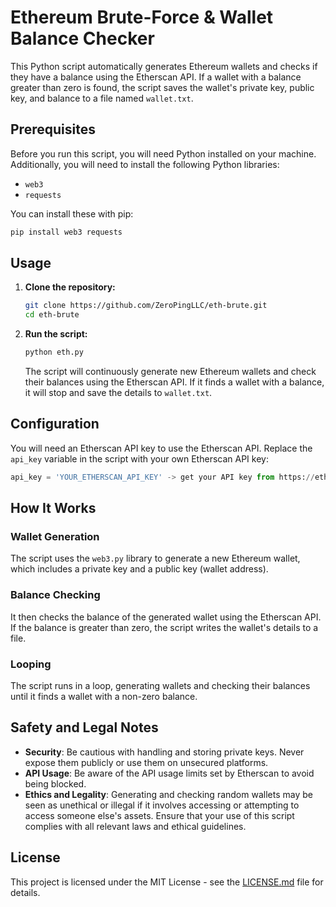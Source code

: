 # Ethereum Brute-Force & Wallet Balance Checker

This Python script automatically generates Ethereum wallets and checks if they have a balance using the Etherscan API. If a wallet with a balance greater than zero is found, the script saves the wallet's private key, public key, and balance to a file named `wallet.txt`.

## Prerequisites

Before you run this script, you will need Python installed on your machine. Additionally, you will need to install the following Python libraries:
- `web3`
- `requests`

You can install these with pip:
```bash
pip install web3 requests
```

## Usage

1. **Clone the repository:**
   ```bash
   git clone https://github.com/ZeroPingLLC/eth-brute.git
   cd eth-brute
   ```

2. **Run the script:**
   ```bash
   python eth.py
   ```

   The script will continuously generate new Ethereum wallets and check their balances using the Etherscan API. If it finds a wallet with a balance, it will stop and save the details to `wallet.txt`.

## Configuration

You will need an Etherscan API key to use the Etherscan API. Replace the `api_key` variable in the script with your own Etherscan API key:
```python
api_key = 'YOUR_ETHERSCAN_API_KEY' -> get your API key from https://etherscan.io/ for free :)
```

## How It Works

### Wallet Generation
The script uses the `web3.py` library to generate a new Ethereum wallet, which includes a private key and a public key (wallet address).

### Balance Checking
It then checks the balance of the generated wallet using the Etherscan API. If the balance is greater than zero, the script writes the wallet's details to a file.

### Looping
The script runs in a loop, generating wallets and checking their balances until it finds a wallet with a non-zero balance.

## Safety and Legal Notes

- **Security**: Be cautious with handling and storing private keys. Never expose them publicly or use them on unsecured platforms.
- **API Usage**: Be aware of the API usage limits set by Etherscan to avoid being blocked.
- **Ethics and Legality**: Generating and checking random wallets may be seen as unethical or illegal if it involves accessing or attempting to access someone else's assets. Ensure that your use of this script complies with all relevant laws and ethical guidelines.

## License

This project is licensed under the MIT License - see the [LICENSE.md](LICENSE.md) file for details.
